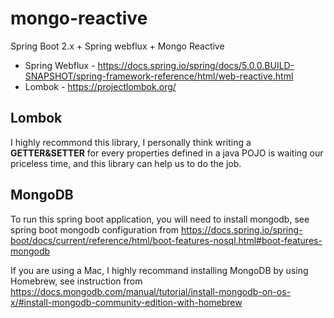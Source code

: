 # mongo-reactive
Spring Boot 2.x + Spring webflux + Mongo Reactive

* Spring Webflux - https://docs.spring.io/spring/docs/5.0.0.BUILD-SNAPSHOT/spring-framework-reference/html/web-reactive.html
* Lombok - https://projectlombok.org/

## Lombok
I highly recommond this library, I personally think writing a **GETTER&SETTER** for every properties defined in a java POJO is waiting our priceless time, and this library can help us to do the job.

## MongoDB
To run this spring boot application, you will need to install mongodb, see spring boot mongodb configuration from https://docs.spring.io/spring-boot/docs/current/reference/html/boot-features-nosql.html#boot-features-mongodb

If you are using a Mac, I highly recommand installing MongoDB by using Homebrew, see instruction from https://docs.mongodb.com/manual/tutorial/install-mongodb-on-os-x/#install-mongodb-community-edition-with-homebrew

